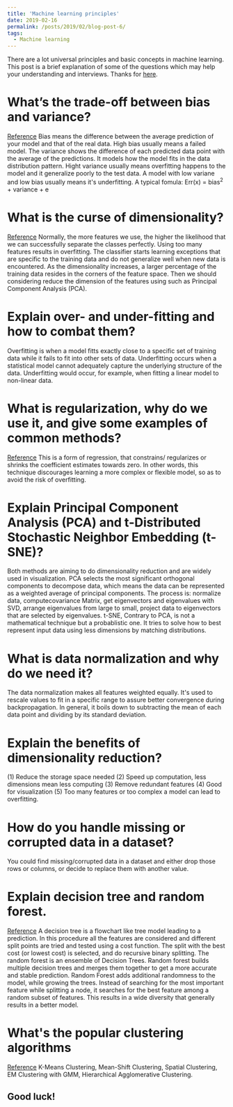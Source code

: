```yaml
---
title: 'Machine learning principles'
date: 2019-02-16
permalink: /posts/2019/02/blog-post-6/
tags:
  - Machine learning
---
```


There are a lot universal principles and basic concepts in machine learning. This post is a brief explanation of some of the questions which may help your understanding and interviews. Thanks for <a href="https://towardsdatascience.com/data-science-and-machine-learning-interview-questions-3f6207cf040b">here</a>.

What’s the trade-off between bias and variance?
======
<a href="https://towardsdatascience.com/understanding-the-bias-variance-tradeoff-165e6942b229">Reference</a>
Bias means the difference between the average prediction of your model and that of the real data. High bias usually means a failed model. The variance shows the difference of each predicted data point with the average of the predictions. It models how the model fits in the data distribution pattern. Hight variance usually means overfitting happens to the model and it generalize poorly to the test data. A model with low variane and low bias usually means it's underfitting. 
A typical fomula: Err(x) = bias<sup>2</sup> + variance + e

What is the curse of dimensionality?
======
<a href="http://www.visiondummy.com/2014/04/curse-dimensionality-affect-classification/">Reference</a>
Normally, the more features we use, the higher the likelihood that we can successfully separate the classes perfectly. Using too many features results in overfitting. The classifier starts learning exceptions that are specific to the training data and do not generalize well when new data is encountered. As the dimensionality increases, a larger percentage of the training data resides in the corners of the feature space. Then we should considering reduce the dimension of the features using such as Principal Component Analysis (PCA).

Explain over- and under-fitting and how to combat them?
======
Overfitting is when a model fitts exactly close to a specific set of training data while it fails to fit into other sets of data. Underfitting occurs when a statistical model cannot adequately capture the underlying structure of the data. Underfitting would occur, for example, when fitting a linear model to non-linear data.

What is regularization, why do we use it, and give some examples of common methods?
======
<a href="https://towardsdatascience.com/regularization-in-machine-learning-76441ddcf99a">Reference</a>
This is a form of regression, that constrains/ regularizes or shrinks the coefficient estimates towards zero. In other words, this technique discourages learning a more complex or flexible model, so as to avoid the risk of overfitting. 


Explain Principal Component Analysis (PCA) and t-Distributed Stochastic Neighbor Embedding (t-SNE)?
======
Both methods are aiming to do dimensionality reduction and are widely used in visualization. 
PCA selects the most significant orthogonal components to decompose data, which means the data can be represented as a weighted average of principal components. The process is: normalize data, computecovariance Matrix, get eigenvectors and eigenvalues with SVD, arrange eigenvalues from large to small, project data to eigenvectors that are selected by eigenvalues. 
t-SNE, Contrary to PCA, is not a mathematical technique but a probablistic one. It tries to solve how to best represent input data using less dimensions by matching distributions.

What is data normalization and why do we need it?
======
The data normalization makes all features weighted equally. It's used to rescale values to fit in a specific range to assure better convergence during backpropagation. In general, it boils down to subtracting the mean of each data point and dividing by its standard deviation.

Explain the benefits of dimensionality reduction?
======
(1) Reduce the storage space needed (2) Speed up computation, less dimensions mean less computing (3) Remove redundant features (4) Good for visualization (5) Too many features or too complex a model can lead to overfitting.

How do you handle missing or corrupted data in a dataset?
======
You could find missing/corrupted data in a dataset and either drop those rows or columns, or decide to replace them with another value.

Explain decision tree and random forest.
======
<a href="https://medium.com/@williamkoehrsen/random-forest-simple-explanation-377895a60d2d">Reference</a>
A decision tree is a flowchart like tree model leading to a prediction. In this procedure all the features are considered and different split points are tried and tested using a cost function. The split with the best cost (or lowest cost) is selected, and do recursive binary splitting. The random forest is an ensemble of Decision Trees. Random forest builds multiple decision trees and merges them together to get a more accurate and stable prediction. Random Forest adds additional randomness to the model, while growing the trees. Instead of searching for the most important feature while splitting a node, it searches for the best feature among a random subset of features. This results in a wide diversity that generally results in a better model.

What's the popular clustering algorithms
======
<a href="https://towardsdatascience.com/the-5-clustering-algorithms-data-scientists-need-to-know-a36d136ef68">Reference</a>
K-Means Clustering, Mean-Shift Clustering, Spatial Clustering, EM Clustering with GMM, Hierarchical Agglomerative Clustering.

Good luck!
------
